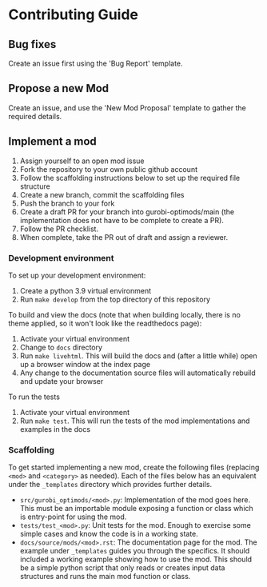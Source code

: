 # Contributing Guide

## Bug fixes

Create an issue first using the 'Bug Report' template.

## Propose a new Mod

Create an issue, and use the 'New Mod Proposal' template to gather the required details.

## Implement a mod

1. Assign yourself to an open mod issue
2. Fork the repository to your own public github account
3. Follow the scaffolding instructions below to set up the required file structure
4. Create a new branch, commit the scaffolding files
5. Push the branch to your fork
6. Create a draft PR for your branch into gurobi-optimods/main (the implementation does not have to be complete to create a PR).
7. Follow the PR checklist.
8. When complete, take the PR out of draft and assign a reviewer.

### Development environment

To set up your development environment:

1. Create a python 3.9 virtual environment
2. Run `make develop` from the top directory of this repository

To build and view the docs (note that when building locally, there is no theme applied, so it won't look like the readthedocs page):

1. Activate your virtual environment
2. Change to `docs` directory
3. Run `make livehtml`. This will build the docs and (after a little while) open up a browser window at the index page
4. Any change to the documentation source files will automatically rebuild and update your browser

To run the tests

1. Activate your virtual environment
2. Run `make test`. This will run the tests of the mod implementations and examples in the docs

### Scaffolding

To get started implementing a new mod, create the following files (replacing `<mod>` and `<category>` as needed). Each of the files below has an equivalent under the `_templates` directory which provides further details.

* `src/gurobi_optimods/<mod>.py`: Implementation of the mod goes here. This must be an importable module exposing a function or class which is entry-point for using the mod.
* `tests/test_<mod>.py`: Unit tests for the mod. Enough to exercise some simple cases and know the code is in a working state.
* `docs/source/mods/<mod>.rst`: The documentation page for the mod. The example under `_templates` guides you through the specifics. It should included a working example showing how to use the mod. This should be a simple python script that only reads or creates input data structures and runs the main mod function or class.

